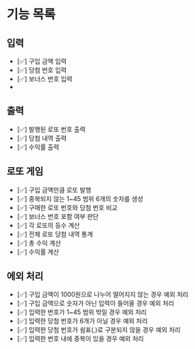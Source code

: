# 기능 목록

## 입력
+ [✅] 구입 금액 입력
+ [✅] 당첨 번호 입력
+ [✅] 보너스 번호 입력
+ 
## 출력
+ [✅] 발행된 로또 번호 출력
+ [✅] 당첨 내역 출력
+ [✅] 수익률 출력

## 로또 게임
+ [✅] 구입 금액만큼 로또 발행
+ [✅] 중복되지 않는 1~45 범위 6개의 숫자를 생성
+ [✅] 구매한 로또 번호와 당첨 번호 비교
+ [✅] 보너스 번호 포함 여부 판단
+ [✅] 각 로또의 등수 계산
+ [✅] 전체 로또 당첨 내역 통계
+ [✅] 총 수익 계산
+ [✅] 수익률 계산

## 에외 처리
+ [✅] 구입 금액이 1000원으로 나누어 떨어지지 않는 경우 예외 처리
+ [✅] 구입 금액으로 숫자가 아닌 입력이 들어올 경우 예외 처리
+ [✅] 입력한 번호가 1~45 범위 밖일 경우 예외 처리
+ [✅] 입력한 당첨 번호가 6개가 아닐 경우 예외 처리
+ [✅] 입력한 당첨 번호가 쉼표(,)로 구분되지 않을 경우 예외 처리
+ [✅] 입력한 번호 내에 중복이 있을 경우 예외 처리
